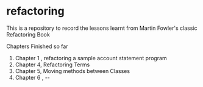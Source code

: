 # refactoring
This is a repository to record the lessons learnt from Martin Fowler's classic Refactoring Book 

Chapters Finished so far 

1. Chapter 1 , refactoring a sample account statement program
2. Chapter 4, Refactoring Terms 
3. Chapter 5, Moving methods between Classes 
4. Chapter 6 , -- 
